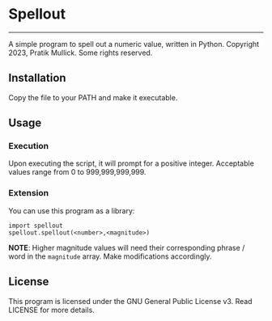 # Spellout
---
A simple program to spell out a numeric value, written in Python.
Copyright 2023, Pratik Mullick. Some rights reserved.

## Installation
Copy the file to your PATH and make it executable.

## Usage

### Execution
Upon executing the script, it will prompt for a positive integer. Acceptable
values range from 0 to 999,999,999,999.

### Extension
You can use this program as a library:
```
import spellout
spellout.spellout(<number>,<magnitude>)
```
**NOTE**: Higher magnitude values will need their corresponding phrase / word
in the `magnitude` array. Make modifications accordingly.

## License
This program is licensed under the GNU General Public License v3. Read LICENSE
for more details.
